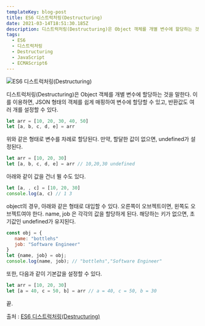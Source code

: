 ```yaml
---
templateKey: blog-post
title: ES6 디스트럭처링(Destructuring)
date: 2021-03-14T18:51:30.185Z
description: 디스트럭처링(Destructuring)은 Object 객체를 개별 변수에 할당하는 것을 말한다. 이를 이용하면, JSON 형태의 객체를 쉽게 매핑하여 변수에 할당할 수 있고, 반환값도 여러 개를 설정할 수 있다.
tags:
  - ES6
  - 디스트럭처링
  - Destructuring
  - JavaScript
  - ECMAScript6
---
```


![ES6 디스트럭처링(Destructuring)](/assets/es6.png 'ES6 디스트럭처링(Destructuring)')

디스트럭처링(Destructuring)은 Object 객체를 개별 변수에 할당하는 것을 말한다. 이를 이용하면, JSON 형태의 객체를 쉽게 매핑하여 변수에 할당할 수 있고, 반환값도 여러 개를 설정할 수 있다.

```javascript
let arr = [10, 20, 30, 40, 50]
let [a, b, c, d, e] = arr
```

위와 같은 형태로 변수를 차례로 할당된다. 만약, 할달한 값이 없으면, undefined가 설정된다.

```javascript
let arr = [10, 20, 30]
let [a, b, c, d, e] = arr // 10,20,30 undefined
```

아래와 같이 값을 건너 뛸 수도 있다.

```javascript
let [a, , c] = [10, 20, 30]
console.log(a, c) // 1 3
```

object의 경우, 아래와 같은 형태로 대입할 수 있다. 오른쪽이 오브젝트이면, 왼쪽도 오브젝트여야 한다. name, job 은 각각의 값을 할당하게 된다. 해당하는 키가 없으면, 초기값인 undefined가 유지된다.

```javascript
const obj = {
   name: "bottlehs"
   job: "Software Engineer"
}
let {name, job} = obj;
console.log(name, job); // "bottlehs","Software Engineer"
```

또한, 다음과 같이 기본값을 설정할 수 있다.

```javascript
let arr = [10, 20, 30]
let [a = 40, c = 50, b] = arr // a = 40, c = 50, b = 30
```

끝.

출처 : [ES6 디스트럭처링(Destructuring)](https://www.bottlehs.com/javascript/es6-%EB%94%94%EC%8A%A4%ED%8A%B8%EB%9F%AD%EC%B2%98%EB%A7%81-destructuring/ 'ES6 디스트럭처링(Destructuring)')
